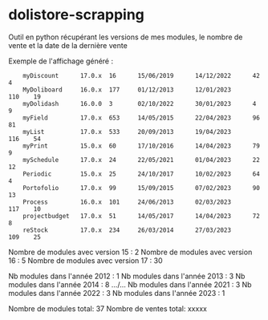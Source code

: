 # dolistore-scrapping
Outil en python récupérant les versions de mes modules, le nombre de vente et la date de la dernière vente

Exemple de l'affichage généré : 

        myDiscount      17.0.x  16      15/06/2019      14/12/2022      42     4
        MyDoliboard     16.0.x  177     01/12/2013      12/01/2023      110    19
        myDolidash      16.0.0  3       02/10/2022      30/01/2023      4      9
        myField         17.0.x  653     14/05/2015      22/04/2023      96     81
        myList          17.0.x  533     20/09/2013      19/04/2023      116    54
        myPrint         15.0.x  60      17/10/2016      14/04/2023      79     9
        mySchedule      17.0.x  24      22/05/2021      01/04/2023      22     12
        Periodic        15.0.x  25      24/10/2017      10/02/2023      64     4
        Portofolio      17.0.x  99      15/09/2015      07/02/2023      90     13
        Process         16.0.x  101     24/06/2013      02/03/2023      117    10
        projectbudget   17.0.x  51      14/05/2017      14/04/2023      72     8
        reStock         17.0.x  234     26/03/2014      27/03/2023      109    25



Nombre de modules avec version 15 : 2
Nombre de modules avec version 16 : 5
Nombre de modules avec version 17 : 30

Nb modules dans l'année 2012 : 1
Nb modules dans l'année 2013 : 3
Nb modules dans l'année 2014 : 8
.../...
Nb modules dans l'année 2021 : 3
Nb modules dans l'année 2022 : 3
Nb modules dans l'année 2023 : 1

Nombre de modules total: 37
Nombre de ventes total: xxxxx
